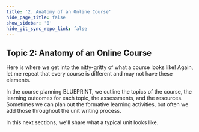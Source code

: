 ```yaml
---
title: '2. Anatomy of an Online Course'
hide_page_title: false
show_sidebar: '0'
hide_git_sync_repo_link: false
---
```

## Topic 2: Anatomy of an Online Course

Here is where we get into the nitty-gritty of what a course looks like!  Again, let me repeat that every course is different and may not have these elements.  

In the course planning BLUEPRINT, we outline the topics of the course, the learning outcomes for each topic, the assessments, and the resources. Sometimes we can plan out the formative learning activities, but often we add those throughout the unit writing process.

In this next sections, we'll share what a typical unit looks like.
